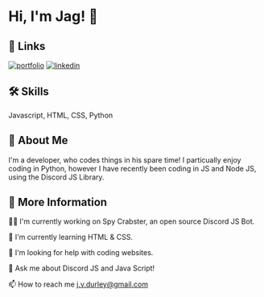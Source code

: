 
# Hi, I'm Jag! 👋


## 🔗 Links
[![portfolio](https://img.shields.io/badge/Gmail-D14836?style=for-the-badge&logo=gmail&logoColor=white)](j.v.durley@gmail.com)
[![linkedin](https://img.shields.io/badge/%3CSUpport%3E-%237289DA.svg?style=for-the-badge&logo=discord&logoColor=white)](https://www.linkedin.com/)


## 🛠 Skills
Javascript, HTML, CSS, Python


## 🚀 About Me
I'm  a developer, who codes things in his spare time! I particually enjoy coding in  Python, however I have recently been coding in JS and Node JS, using the Discord JS Library.


## 📖 More Information
👩‍💻 I'm currently working on Spy Crabster, an open source Discord JS Bot.

🧠 I'm currently learning HTML & CSS.

🤔 I'm looking for help with coding websites.

💬 Ask me about Discord JS and Java Script!

📫 How to reach me j.v.durley@gmail.com


